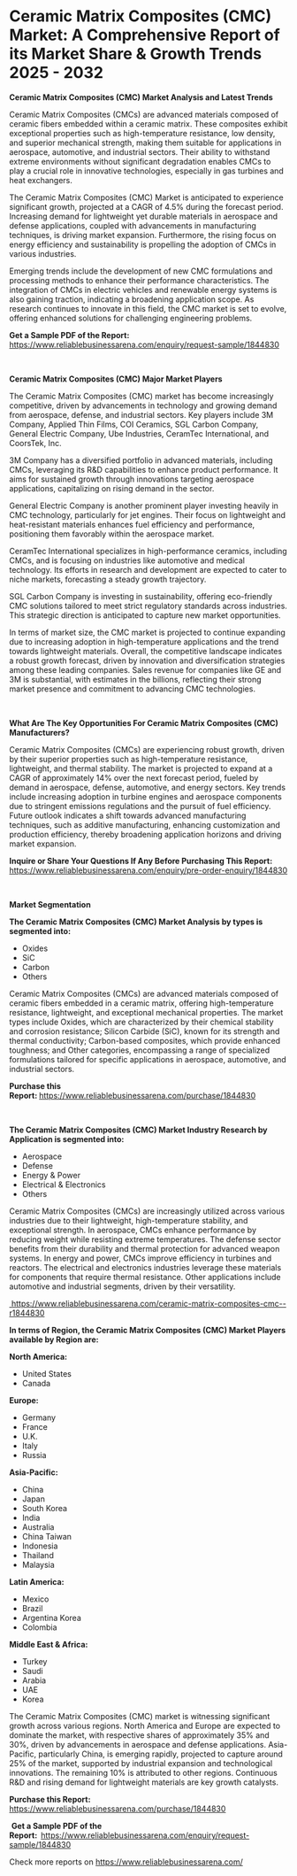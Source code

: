 <p><h1>Ceramic Matrix Composites (CMC) Market: A Comprehensive Report of its Market Share & Growth Trends 2025 - 2032</h1></p><p><strong>Ceramic Matrix Composites (CMC) Market Analysis and Latest Trends</strong></p>
<p><p>Ceramic Matrix Composites (CMCs) are advanced materials composed of ceramic fibers embedded within a ceramic matrix. These composites exhibit exceptional properties such as high-temperature resistance, low density, and superior mechanical strength, making them suitable for applications in aerospace, automotive, and industrial sectors. Their ability to withstand extreme environments without significant degradation enables CMCs to play a crucial role in innovative technologies, especially in gas turbines and heat exchangers.</p><p>The Ceramic Matrix Composites (CMC) Market is anticipated to experience significant growth, projected at a CAGR of 4.5% during the forecast period. Increasing demand for lightweight yet durable materials in aerospace and defense applications, coupled with advancements in manufacturing techniques, is driving market expansion. Furthermore, the rising focus on energy efficiency and sustainability is propelling the adoption of CMCs in various industries. </p><p>Emerging trends include the development of new CMC formulations and processing methods to enhance their performance characteristics. The integration of CMCs in electric vehicles and renewable energy systems is also gaining traction, indicating a broadening application scope. As research continues to innovate in this field, the CMC market is set to evolve, offering enhanced solutions for challenging engineering problems.</p></p>
<p><strong>Get a Sample PDF of the Report:&nbsp;</strong> <a href="https://www.reliablebusinessarena.com/enquiry/request-sample/1844830?utm_campaign=2202&utm_medium=2&utm_source=Github&utm_content=ia&utm_term=03022025&utm_id=ceramic-matrix-composites-cmc">https://www.reliablebusinessarena.com/enquiry/request-sample/1844830</a></p>
<p>&nbsp;</p>
<p><strong>Ceramic Matrix Composites (CMC) Major Market Players</strong></p>
<p><p>The Ceramic Matrix Composites (CMC) market has become increasingly competitive, driven by advancements in technology and growing demand from aerospace, defense, and industrial sectors. Key players include 3M Company, Applied Thin Films, COI Ceramics, SGL Carbon Company, General Electric Company, Ube Industries, CeramTec International, and CoorsTek, Inc.</p><p>3M Company has a diversified portfolio in advanced materials, including CMCs, leveraging its R&D capabilities to enhance product performance. It aims for sustained growth through innovations targeting aerospace applications, capitalizing on rising demand in the sector.</p><p>General Electric Company is another prominent player investing heavily in CMC technology, particularly for jet engines. Their focus on lightweight and heat-resistant materials enhances fuel efficiency and performance, positioning them favorably within the aerospace market. </p><p>CeramTec International specializes in high-performance ceramics, including CMCs, and is focusing on industries like automotive and medical technology. Its efforts in research and development are expected to cater to niche markets, forecasting a steady growth trajectory.</p><p>SGL Carbon Company is investing in sustainability, offering eco-friendly CMC solutions tailored to meet strict regulatory standards across industries. This strategic direction is anticipated to capture new market opportunities.</p><p>In terms of market size, the CMC market is projected to continue expanding due to increasing adoption in high-temperature applications and the trend towards lightweight materials. Overall, the competitive landscape indicates a robust growth forecast, driven by innovation and diversification strategies among these leading companies. Sales revenue for companies like GE and 3M is substantial, with estimates in the billions, reflecting their strong market presence and commitment to advancing CMC technologies.</p></p>
<p>&nbsp;</p>
<p><strong>What Are The Key Opportunities For Ceramic Matrix Composites (CMC) Manufacturers?</strong></p>
<p><p>Ceramic Matrix Composites (CMCs) are experiencing robust growth, driven by their superior properties such as high-temperature resistance, lightweight, and thermal stability. The market is projected to expand at a CAGR of approximately 14% over the next forecast period, fueled by demand in aerospace, defense, automotive, and energy sectors. Key trends include increasing adoption in turbine engines and aerospace components due to stringent emissions regulations and the pursuit of fuel efficiency. Future outlook indicates a shift towards advanced manufacturing techniques, such as additive manufacturing, enhancing customization and production efficiency, thereby broadening application horizons and driving market expansion.</p></p>
<p><strong>Inquire or Share Your Questions If Any Before Purchasing This Report:</strong> <a href="https://www.reliablebusinessarena.com/enquiry/pre-order-enquiry/1844830?utm_campaign=2202&utm_medium=2&utm_source=Github&utm_content=ia&utm_term=03022025&utm_id=ceramic-matrix-composites-cmc">https://www.reliablebusinessarena.com/enquiry/pre-order-enquiry/1844830</a></p>
<p>&nbsp;</p>
<p><strong>Market Segmentation</strong></p>
<p><strong>The Ceramic Matrix Composites (CMC) Market Analysis by types is segmented into:</strong></p>
<p><ul><li>Oxides</li><li>SiC</li><li>Carbon</li><li>Others</li></ul></p>
<p><p>Ceramic Matrix Composites (CMCs) are advanced materials composed of ceramic fibers embedded in a ceramic matrix, offering high-temperature resistance, lightweight, and exceptional mechanical properties. The market types include Oxides, which are characterized by their chemical stability and corrosion resistance; Silicon Carbide (SiC), known for its strength and thermal conductivity; Carbon-based composites, which provide enhanced toughness; and Other categories, encompassing a range of specialized formulations tailored for specific applications in aerospace, automotive, and industrial sectors.</p></p>
<p><strong>Purchase this Report:&nbsp;</strong><a href="https://www.reliablebusinessarena.com/purchase/1844830?utm_campaign=2202&utm_medium=2&utm_source=Github&utm_content=ia&utm_term=03022025&utm_id=ceramic-matrix-composites-cmc">https://www.reliablebusinessarena.com/purchase/1844830</a></p>
<p>&nbsp;</p>
<p><strong>The Ceramic Matrix Composites (CMC) Market Industry Research by Application is segmented into:</strong></p>
<p><ul><li>Aerospace</li><li>Defense</li><li>Energy & Power</li><li>Electrical & Electronics</li><li>Others</li></ul></p>
<p><p>Ceramic Matrix Composites (CMCs) are increasingly utilized across various industries due to their lightweight, high-temperature stability, and exceptional strength. In aerospace, CMCs enhance performance by reducing weight while resisting extreme temperatures. The defense sector benefits from their durability and thermal protection for advanced weapon systems. In energy and power, CMCs improve efficiency in turbines and reactors. The electrical and electronics industries leverage these materials for components that require thermal resistance. Other applications include automotive and industrial segments, driven by their versatility.</p></p>
<p><a href="https://www.reliablebusinessarena.com/ceramic-matrix-composites-cmc--r1844830?utm_campaign=2202&utm_medium=2&utm_source=Github&utm_content=ia&utm_term=03022025&utm_id=ceramic-matrix-composites-cmc">&nbsp;https://www.reliablebusinessarena.com/ceramic-matrix-composites-cmc--r1844830</a></p>
<p><strong>In terms of Region, the Ceramic Matrix Composites (CMC) Market Players available by Region are:</strong></p>
<p>
    <p> <strong> North America: </strong>
        <ul>
            <li>United States</li>
            <li>Canada</li>
        </ul>
        </p> 
    <p> <strong> Europe: </strong>
        <ul>
            <li>Germany</li>
            <li>France</li>
            <li>U.K.</li>
            <li>Italy</li>
            <li>Russia</li>
        </ul>
        </p> 
    <p> <strong> Asia-Pacific: </strong>
        <ul>
            <li>China</li>
            <li>Japan</li>
            <li>South Korea</li>
            <li>India</li>
            <li>Australia</li>
            <li>China Taiwan</li>
            <li>Indonesia</li>
            <li>Thailand</li>
            <li>Malaysia</li>
        </ul>
        </p> 
    <p> <strong> Latin America: </strong>
        <ul>
            <li>Mexico</li>
            <li>Brazil</li>
            <li>Argentina Korea</li>
            <li>Colombia</li>
        </ul>
        </p> 
    <p> <strong> Middle East & Africa: </strong>
        <ul>
            <li>Turkey</li>
            <li>Saudi</li>
            <li>Arabia</li>
            <li>UAE</li>
            <li>Korea</li>
        </ul>
    </p>
    </p>
<p><p>The Ceramic Matrix Composites (CMC) market is witnessing significant growth across various regions. North America and Europe are expected to dominate the market, with respective shares of approximately 35% and 30%, driven by advancements in aerospace and defense applications. Asia-Pacific, particularly China, is emerging rapidly, projected to capture around 25% of the market, supported by industrial expansion and technological innovations. The remaining 10% is attributed to other regions. Continuous R&D and rising demand for lightweight materials are key growth catalysts.</p></p>
<p><strong>Purchase this Report: </strong><a href="https://www.reliablebusinessarena.com/purchase/1844830?utm_campaign=2202&utm_medium=2&utm_source=Github&utm_content=ia&utm_term=03022025&utm_id=ceramic-matrix-composites-cmc">https://www.reliablebusinessarena.com/purchase/1844830</a></p>
<p>&nbsp;<strong>Get a Sample PDF of the Report:&nbsp;&nbsp;</strong><a href="https://www.reliablebusinessarena.com/enquiry/request-sample/1844830?utm_campaign=2202&utm_medium=2&utm_source=Github&utm_content=ia&utm_term=03022025&utm_id=ceramic-matrix-composites-cmc">https://www.reliablebusinessarena.com/enquiry/request-sample/1844830</a></p>
<p><strong></strong></p>
<p>Check more reports on <a href="https://www.reliablebusinessarena.com/?utm_campaign=2202&utm_medium=2&utm_source=Github&utm_content=ia&utm_term=03022025&utm_id=ceramic-matrix-composites-cmc">https://www.reliablebusinessarena.com/</a></p>